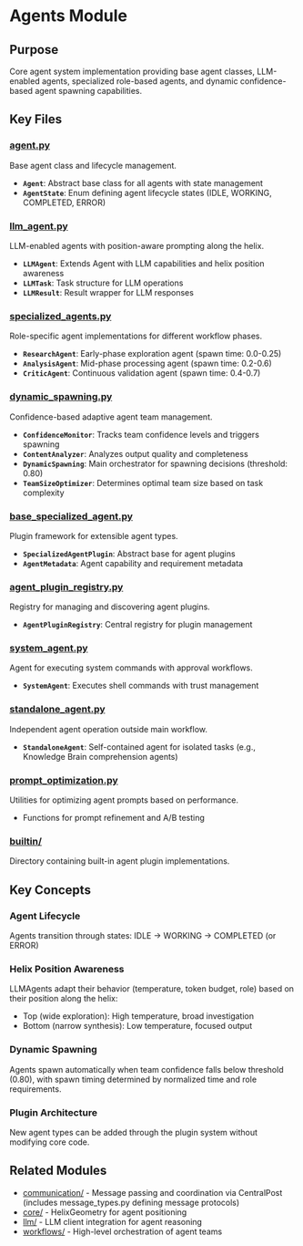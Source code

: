 # Agents Module

## Purpose
Core agent system implementation providing base agent classes, LLM-enabled agents, specialized role-based agents, and dynamic confidence-based agent spawning capabilities.

## Key Files

### [agent.py](agent.py)
Base agent class and lifecycle management.
- **`Agent`**: Abstract base class for all agents with state management
- **`AgentState`**: Enum defining agent lifecycle states (IDLE, WORKING, COMPLETED, ERROR)

### [llm_agent.py](llm_agent.py)
LLM-enabled agents with position-aware prompting along the helix.
- **`LLMAgent`**: Extends Agent with LLM capabilities and helix position awareness
- **`LLMTask`**: Task structure for LLM operations
- **`LLMResult`**: Result wrapper for LLM responses

### [specialized_agents.py](specialized_agents.py)
Role-specific agent implementations for different workflow phases.
- **`ResearchAgent`**: Early-phase exploration agent (spawn time: 0.0-0.25)
- **`AnalysisAgent`**: Mid-phase processing agent (spawn time: 0.2-0.6)
- **`CriticAgent`**: Continuous validation agent (spawn time: 0.4-0.7)

### [dynamic_spawning.py](dynamic_spawning.py)
Confidence-based adaptive agent team management.
- **`ConfidenceMonitor`**: Tracks team confidence levels and triggers spawning
- **`ContentAnalyzer`**: Analyzes output quality and completeness
- **`DynamicSpawning`**: Main orchestrator for spawning decisions (threshold: 0.80)
- **`TeamSizeOptimizer`**: Determines optimal team size based on task complexity

### [base_specialized_agent.py](base_specialized_agent.py)
Plugin framework for extensible agent types.
- **`SpecializedAgentPlugin`**: Abstract base for agent plugins
- **`AgentMetadata`**: Agent capability and requirement metadata

### [agent_plugin_registry.py](agent_plugin_registry.py)
Registry for managing and discovering agent plugins.
- **`AgentPluginRegistry`**: Central registry for plugin management

### [system_agent.py](system_agent.py)
Agent for executing system commands with approval workflows.
- **`SystemAgent`**: Executes shell commands with trust management

### [standalone_agent.py](standalone_agent.py)
Independent agent operation outside main workflow.
- **`StandaloneAgent`**: Self-contained agent for isolated tasks (e.g., Knowledge Brain comprehension agents)

### [prompt_optimization.py](prompt_optimization.py)
Utilities for optimizing agent prompts based on performance.
- Functions for prompt refinement and A/B testing

### [builtin/](builtin/)
Directory containing built-in agent plugin implementations.

## Key Concepts

### Agent Lifecycle
Agents transition through states: IDLE → WORKING → COMPLETED (or ERROR)

### Helix Position Awareness
LLMAgents adapt their behavior (temperature, token budget, role) based on their position along the helix:
- Top (wide exploration): High temperature, broad investigation
- Bottom (narrow synthesis): Low temperature, focused output

### Dynamic Spawning
Agents spawn automatically when team confidence falls below threshold (0.80), with spawn timing determined by normalized time and role requirements.

### Plugin Architecture
New agent types can be added through the plugin system without modifying core code.

## Related Modules
- [communication/](../communication/) - Message passing and coordination via CentralPost (includes message_types.py defining message protocols)
- [core/](../core/) - HelixGeometry for agent positioning
- [llm/](../llm/) - LLM client integration for agent reasoning
- [workflows/](../workflows/) - High-level orchestration of agent teams
